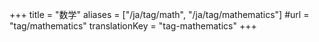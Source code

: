 +++
title = "数学"
aliases = ["/ja/tag/math", "/ja/tag/mathematics"]
#url = "tag/mathematics"
translationKey = "tag-mathematics"
+++
